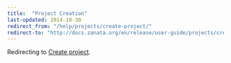 ```yaml
---
title:  "Project Creation"
last-updated: 2014-10-30
redirect_from: "/help/projects/create-project/"
redirect-to: "http://docs.zanata.org/en/release/user-guide/projects/create-project/"
---
```


Redirecting to [Create project](http://docs.zanata.org/en/release/user-guide/projects/create-project/).